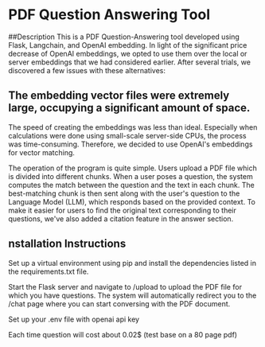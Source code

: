 # PDF Question Answering Tool
##Description
This is a PDF Question-Answering tool developed using Flask, Langchain, and OpenAI embedding. In light of the significant price decrease of OpenAI embeddings, we opted to use them over the local or server embeddings that we had considered earlier. After several trials, we discovered a few issues with these alternatives:

## The embedding vector files were extremely large, occupying a significant amount of space.
The speed of creating the embeddings was less than ideal. Especially when calculations were done using small-scale server-side CPUs, the process was time-consuming.
Therefore, we decided to use OpenAI's embeddings for vector matching.

The operation of the program is quite simple. Users upload a PDF file which is divided into different chunks. When a user poses a question, the system computes the match between the question and the text in each chunk. The best-matching chunk is then sent along with the user's question to the Language Model (LLM), which responds based on the provided context. To make it easier for users to find the original text corresponding to their questions, we've also added a citation feature in the answer section.

## nstallation Instructions
Set up a virtual environment using pip and install the dependencies listed in the requirements.txt file.

Start the Flask server and navigate to /upload to upload the PDF file for which you have questions. The system will automatically redirect you to the /chat page where you can start conversing with the PDF document.

Set up your .env file with openai api key

Each time question will cost about 0.02$  (test base on a 80 page pdf)
